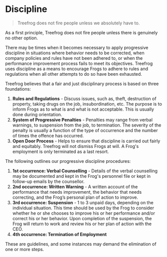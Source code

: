 # Discipline

> Treefrog does not fire people unless we absolutely have to.

As a first principle, Treefrog does not fire people unless there is genuinely no other option.

There may be times when it becomes necessary to apply progressive discipline in situations where behavior needs to be corrected, when company policies and rules have not been adhered to, or when the performance improvement process fails to meet its objectives. Treefrog uses discipline as a means to encourage Frogs to adhere to rules and regulations when all other attempts to do so have been exhausted.

Treefrog believes that a fair and just disciplinary process is based on three foundations:

1. **Rules and Regulations** - Discuss issues, such as, theft, destruction of property, taking drugs on the job, insubordination, etc. The purpose is to inform Frogs as to what is and what is not acceptable. This is usually done during orientation.
2. **System of Progressive Penalties** - Penalties may range from verbal warnings, to suspension from the job, to termination. The severity of the penalty is usually a function of the type of occurrence and the number of times the offence has occurred.
3. **Open Door Process** - Helps to ensure that discipline is carried out fairly and equitably. Treefrog will not dismiss Frogs at will. A Frog's employment is only terminated as a last resort.

The following outlines our progressive discipline procedures:

1. **1st occurrence: Verbal Counselling** - Details of the verbal counselling may be documented and kept in the Frog's personnel file or kept in follow-up emails by the counsellor.
2. **2nd occurrence: Written Warning** - A written account of the performance that needs improvement, the behavior that needs correcting, and the Frog’s personal plan of action to improve.
3. **3rd occurrence: Suspension** - 1 to 3 unpaid days, depending on the individual situation. This time should be used by the Frog to consider whether he or she chooses to improve his or her performance and/or correct his or her behavior. Upon completion of the suspension, the Frog will return to work and review his or her plan of action with the CEO.
4. **4th occurrence: Termination of Employment**

These are guidelines, and some instances may demand the elimination of one or more steps.
